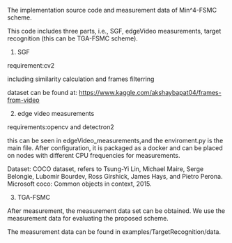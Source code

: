 The implementation source code and measurement data of Min^4-FSMC scheme.

This code includes three parts, i.e., SGF, edgeVideo measurements, target recognition (this can be TGA-FSMC scheme).

1. SGF

  requirement:cv2 
  
  including similarity calculation and frames filterring
  
  dataset can be found at: https://www.kaggle.com/akshaybapat04/frames-from-video
  
2. edge video measurements

  requirements:opencv and detectron2
  
  this can be seen in edgeVideo_measurements,and the enviroment.py is the main file. 
  After configuration, it is packaged as a docker and can be placed on nodes with different CPU frequencies for measurements.

  Dataset: COCO dataset, refers to Tsung-Yi Lin, Michael Maire, Serge Belongie, Lubomir Bourdev, Ross Girshick, James Hays, and Pietro Perona. Microsoft coco: Common objects in context, 2015.

3. TGA-FSMC

After measurement, the measurement data set can be obtained. We use the measurement data for evaluating the proposed scheme.
   
The measurement data can be found in examples/TargetRecognition/data.
   
   
   
   

